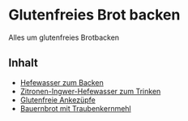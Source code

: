 # Glutenfreies Brot backen

Alles um glutenfreies Brotbacken

## Inhalt

- [Hefewasser zum Backen](Hefewasser.md)
- [Zitronen-Ingwer-Hefewasser zum Trinken](ZitronenIngwerHefewasser.md)
- [Glutenfreie Ankezüpfe](GlutenfreieAnkezuepfe.md)
- [Bauernbrot mit Traubenkernmehl](BauernbrotTraubenkernmehl.md)
